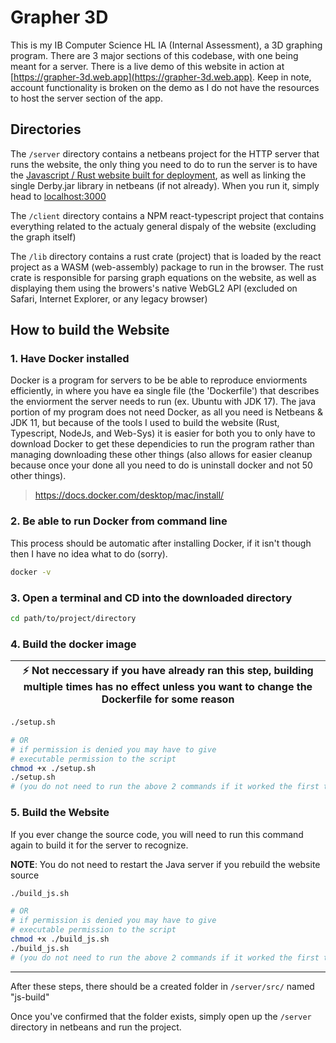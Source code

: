 # Grapher 3D

This is my IB Computer Science HL IA (Internal Assessment), a 3D graphing program. There are 3 major sections of this codebase, with one being meant for a server. There is a live demo of this website in action at [https://grapher-3d.web.app](https://grapher-3d.web.app). Keep in note, account functionality is broken on the demo as I do not have the resources to host the server section of the app.

## Directories

The `/server` directory contains a netbeans project for the HTTP server that runs
the website, the only thing you need to do to run the server is to have the
[Javascript / Rust website built for deployment](#how-to-build-the-website), as
well as linking the single Derby.jar library in netbeans (if not already). When
you run it, simply head to [localhost:3000](http://localhost:3000)

The `/client` directory contains a NPM react-typescript project that contains
everything related to the actualy general dispaly of the website (excluding the
graph itself)

The `/lib` directory contains a rust crate (project) that is loaded by the react
project as a WASM (web-assembly) package to run in the browser. The rust crate is
responsible for parsing graph equations on the website, as well as displaying
them using the browers's native WebGL2 API (excluded on Safari, Internet Explorer,
or any legacy browser)

<div style="page-break-after: always;"></div>

## How to build the Website

### 1. Have Docker installed

Docker is a program for servers to be be able to reproduce enviorments
efficiently, in where you have ea single file (the 'Dockerfile') that describes
the enviorment the server needs to run (ex. Ubuntu with JDK 17). The java portion
of my program does not need Docker, as all you need is Netbeans & JDK 11, but
because of the tools I used to build the website (Rust, Typescript, NodeJs, and
Web-Sys) it is easier for both you to only have to download Docker to get these
dependicies to run the program rather than managing downloading these other things (also allows for easier cleanup because once your done all you need to do is uninstall docker and not 50 other things).

> <https://docs.docker.com/desktop/mac/install/>

### 2. Be able to run Docker from command line

This process should be automatic after installing Docker, if it isn't though
then I have no idea what to do (sorry).

```bash
docker -v
```

### 3. Open a terminal and CD into the downloaded directory

```bash
cd path/to/project/directory
```

### 4. Build the docker image

| :zap: Not neccessary if you have already ran this step, building multiple times has no effect unless you want to change the Dockerfile for some reason |
| ------------------------------------------------------------------------------------------------------------------------------------------------------ |

```bash
./setup.sh

# OR
# if permission is denied you may have to give
# executable permission to the script
chmod +x ./setup.sh
./setup.sh
# (you do not need to run the above 2 commands if it worked the first time)
```

### 5. Build the Website

If you ever change the source code, you will need to run this command again to build it for the server to recognize.

**NOTE**: You do not need to restart the Java server if you rebuild the website source

```bash
./build_js.sh

# OR
# if permission is denied you may have to give
# executable permission to the script
chmod +x ./build_js.sh
./build_js.sh
# (you do not need to run the above 2 commands if it worked the first time)
```

---

After these steps, there should be a created folder in `/server/src/` named "js-build"

Once you've confirmed that the folder exists, simply open up the `/server`
directory in netbeans and run the project.
